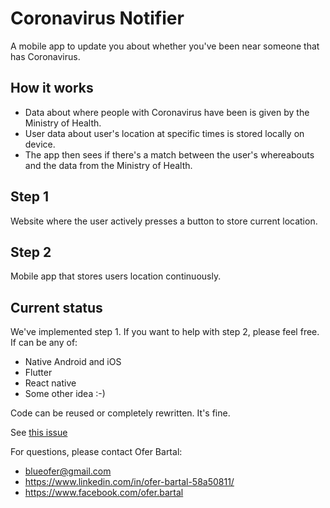 # Coronavirus Notifier
A mobile app to update you about whether you've been near someone that has Coronavirus.

## How it works
* Data about where people with Coronavirus have been is given by the Ministry of Health.
* User data about user's location at specific times is stored locally on device.
* The app then sees if there's a match between the user's whereabouts and the data from the Ministry of Health.

## Step 1
Website where the user actively presses a button to store current location.

## Step 2
Mobile app that stores users location continuously.

## Current status
We've implemented step 1. If you want to help with step 2, please feel free. If can be any of:
* Native Android and iOS
* Flutter
* React native
* Some other idea :-)

Code can be reused or completely rewritten. It's fine.

See [this issue](https://github.com/oferb/coronavirus-notifier/issues/1)


For questions, please contact Ofer Bartal:
* blueofer@gmail.com
* https://www.linkedin.com/in/ofer-bartal-58a50811/
* https://www.facebook.com/ofer.bartal
